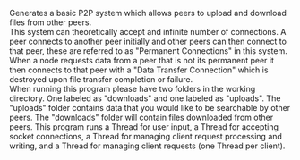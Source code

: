 Generates a basic P2P system which allows peers to upload and download 
files from other peers.\
This system can theoretically accept and infinite number of connections.
A peer connects to another peer initially and other peers can then connect to that peer, these are referred to as
"Permanent Connections" in this system. When a node requests data from a peer that is not its permanent peer it
then connects to that peer with a "Data Transfer Connection" which is destroyed upon file transfer completion
or failure.\
When running this program please have two folders in the working directory. One labeled as "downloads" and one labeled
as "uploads". The "uploads" folder contains data that you would like to be searchable by other peers. The "downloads"
folder will contain files downloaded from other peers.
This program runs a Thread for user input, a Thread for accepting socket connections, a Thread for managing client
request processing and writing, and a Thread for managing client requests (one Thread per client).